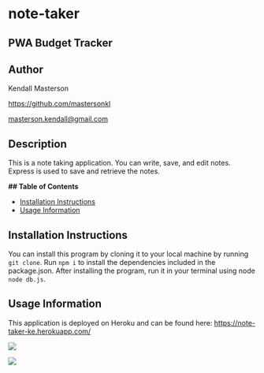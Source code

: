 # note-taker

<h2> PWA Budget Tracker </h2> 

<h2> Author </h2>

Kendall Masterson

https://github.com/mastersonkl

masterson.kendall@gmail.com

<h2> Description </h2>

This is a note taking application. You can write, save, and edit notes. Express is used to save and retrieve the notes. 

**## Table of Contents**

- [Installation Instructions](#installation-instructions)
- [Usage Information](#usage-information)



## Installation Instructions

You can install this program by cloning it to your local machine by running `git clone`. Run `npm i` to install the dependencies included in the package.json. After installing the program, run it in your terminal using node `node db.js`.

## Usage Information

This application is deployed on Heroku and can be found here: https://note-taker-ke.herokuapp.com/


![](./img/note-taker-1)

![](./img/note-taker-2)